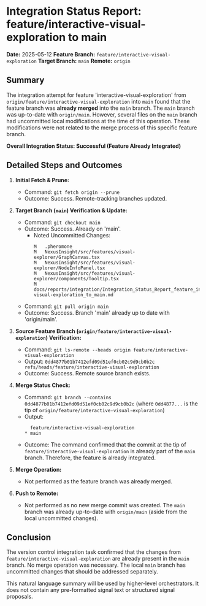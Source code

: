 # Integration Status Report: feature/interactive-visual-exploration to main

**Date:** 2025-05-12
**Feature Branch:** `feature/interactive-visual-exploration`
**Target Branch:** `main`
**Remote:** `origin`

## Summary

The integration attempt for feature 'interactive-visual-exploration' from `origin/feature/interactive-visual-exploration` into `main` found that the feature branch was **already merged** into the `main` branch. The `main` branch was up-to-date with `origin/main`. However, several files on the `main` branch had uncommitted local modifications at the time of this operation. These modifications were not related to the merge process of this specific feature branch.

**Overall Integration Status: Successful (Feature Already Integrated)**

## Detailed Steps and Outcomes

1.  **Initial Fetch & Prune:**
    *   Command: `git fetch origin --prune`
    *   Outcome: Success. Remote-tracking branches updated.

2.  **Target Branch (`main`) Verification & Update:**
    *   Command: `git checkout main`
    *   Outcome: Success. Already on 'main'.
        *   Noted Uncommitted Changes:
            ```
            M	.pheromone
            M	NexusInsight/src/features/visual-explorer/GraphCanvas.tsx
            M	NexusInsight/src/features/visual-explorer/NodeInfoPanel.tsx
            M	NexusInsight/src/features/visual-explorer/components/Tooltip.tsx
            M	docs/reports/integration/Integration_Status_Report_feature_interactive-visual-exploration_to_main.md
            ```
    *   Command: `git pull origin main`
    *   Outcome: Success. Branch 'main' already up to date with 'origin/main'.

3.  **Source Feature Branch (`origin/feature/interactive-visual-exploration`) Verification:**
    *   Command: `git ls-remote --heads origin feature/interactive-visual-exploration`
    *   Output: `0dd4877b01b7412efd09d51ef0cb02c9d9cb0b2c	refs/heads/feature/interactive-visual-exploration`
    *   Outcome: Success. Remote source branch exists.

4.  **Merge Status Check:**
    *   Command: `git branch --contains 0dd4877b01b7412efd09d51ef0cb02c9d9cb0b2c` (where `0dd4877...` is the tip of `origin/feature/interactive-visual-exploration`)
    *   Output:
        ```
          feature/interactive-visual-exploration
        * main
        ```
    *   Outcome: The command confirmed that the commit at the tip of `feature/interactive-visual-exploration` is already part of the `main` branch. Therefore, the feature is already integrated.

5.  **Merge Operation:**
    *   Not performed as the feature branch was already merged.

6.  **Push to Remote:**
    *   Not performed as no new merge commit was created. The `main` branch was already up-to-date with `origin/main` (aside from the local uncommitted changes).

## Conclusion

The version control integration task confirmed that the changes from `feature/interactive-visual-exploration` are already present in the `main` branch. No merge operation was necessary. The local `main` branch has uncommitted changes that should be addressed separately.

This natural language summary will be used by higher-level orchestrators. It does not contain any pre-formatted signal text or structured signal proposals.